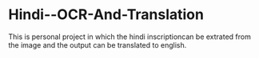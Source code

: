 # Hindi--OCR-And-Translation
 This is personal project in which the hindi inscriptioncan be extrated from the image and the output can be translated to english.

